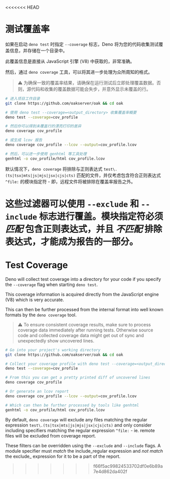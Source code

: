 <<<<<<< HEAD
# 测试覆盖率

如果在启动 `deno test` 时指定 `--coverage` 标志，Deno
将为您的代码收集测试覆盖信息，并存储在一个目录中。

此覆盖信息是直接从 JavaScript 引擎 (V8) 中获取的，非常准确。

然后，通过 `deno coverage` 工具，可以将其进一步处理为众所周知的格式。

> ⚠️
> 为确保一致的覆盖率结果，请确保在运行测试后立即处理覆盖数据。否则，源代码和收集的覆盖数据可能会失步，并意外显示未覆盖的行。

```bash
# 进入项目工作目录
git clone https://github.com/oakserver/oak && cd oak

# 使用 deno test --coverage=<output_directory> 收集覆盖率概要
deno test --coverage=cov_profile

# 然后你可以得到未覆盖行的漂亮打印的差异
deno coverage cov_profile

# 或生成 lcov 报告
deno coverage cov_profile --lcov --output=cov_profile.lcov

# 然后，可以进一步使用 genhtml 等工具处理
genhtml -o cov_profile/html cov_profile.lcov
```

默认情况下，`deno coverage` 将排除与正则表达式
`test\.(ts|tsx|mts|js|mjs|jsx|cjs|cts)` 匹配的文件，并仅考虑包含符合正则表达式
`^file:` 的模块指定符 - 即，远程文件将被排除在覆盖率报告之外。

这些过滤器可以使用 `--exclude` 和 `--include` 标志进行覆盖。模块指定符必须
_匹配_ 包含正则表达式，并且 _不匹配_ 排除表达式，才能成为报告的一部分。
=======
# Test Coverage

Deno will collect test coverage into a directory for your code if you specify
the `--coverage` flag when starting `deno test`.

This coverage information is acquired directly from the JavaScript engine (V8)
which is very accurate.

This can then be further processed from the internal format into well known
formats by the `deno coverage` tool.

> ⚠️ To ensure consistent coverage results, make sure to process coverage data
> immediately after running tests. Otherwise source code and collected coverage
> data might get out of sync and unexpectedly show uncovered lines.

```bash
# Go into your project's working directory
git clone https://github.com/oakserver/oak && cd oak

# Collect your coverage profile with deno test --coverage=<output_directory>
deno test --coverage=cov_profile

# From this you can get a pretty printed diff of uncovered lines
deno coverage cov_profile

# Or generate an lcov report
deno coverage cov_profile --lcov --output=cov_profile.lcov

# Which can then be further processed by tools like genhtml
genhtml -o cov_profile/html cov_profile.lcov
```

By default, `deno coverage` will exclude any files matching the regular
expression `test\.(ts|tsx|mts|js|mjs|jsx|cjs|cts)` and only consider including
specifiers matching the regular expression `^file:` - ie. remote files will be
excluded from coverage report.

These filters can be overridden using the `--exclude` and `--include` flags. A
module specifier must _match_ the include_regular expression and _not match_ the
exclude_ expression for it to be a part of the report.
>>>>>>> f66f5ac99824533702df0e6b89a7e4d862da402f
